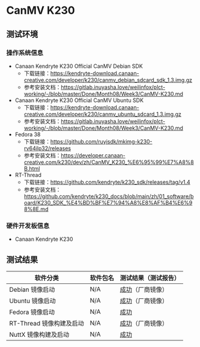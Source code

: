 # CanMV K230

## 测试环境

### 操作系统信息

- Canaan Kendryte K230 Official CanMV Debian SDK
  - 下载链接：https://kendryte-download.canaan-creative.com/developer/k230/canmv_debian_sdcard_sdk_1.3.img.gz
  - 参考安装文档：https://gitlab.inuyasha.love/weilinfox/plct-working/-/blob/master/Done/Month08/Week3/CanMV-K230.md
- Canaan Kendryte K230 Official CanMV Ubuntu SDK
  - 下载链接：https://kendryte-download.canaan-creative.com/developer/k230/canmv_ubuntu_sdcard_1.3.img.gz
  - 参考安装文档：https://gitlab.inuyasha.love/weilinfox/plct-working/-/blob/master/Done/Month08/Week3/CanMV-K230.md
- Fedora 38
  - 下载链接：https://github.com/ruyisdk/mkimg-k230-rv64ilp32/releases
  - 参考安装文档：https://developer.canaan-creative.com/k230/dev/zh/CanMV_K230_%E6%95%99%E7%A8%8B.html
- RT-Thread
  - 下载链接：https://github.com/kendryte/k230_sdk/releases/tag/v1.4
  - 参考安装文档：https://github.com/kendryte/k230_docs/blob/main/zh/01_software/board/K230_SDK_%E4%BD%BF%E7%94%A8%E8%AF%B4%E6%98%8E.md

### 硬件开发板信息

- Canaan Kendryte K230

## 测试结果

| 软件分类        | 软件包名 | 测试结果（测试报告）     |
|-------------|----------|------------------|
| Debian 镜像启动 | N/A      | [成功][K230Debian]（厂商镜像） |
| Ubuntu 镜像启动 | N/A      | [成功][K230Ubuntu]（厂商镜像） |
| Fedora 镜像启动 | N/A      | [成功][Fedora]               |
| RT-Thread 镜像构建及启动 | N/A      | [成功][RT-Thread]（厂商镜像）   |
| NuttX 镜像构建及启动     | N/A      | [成功][NuttX]                 |

[K230Debian]: ./Debian/README.md
[K230Ubuntu]: ./Ubuntu/README.md
[Fedora]: ./Fedora/README.md
[RT-Thread]: ./RT-Thread/README.md
[NuttX]: ./NuttX/README.md